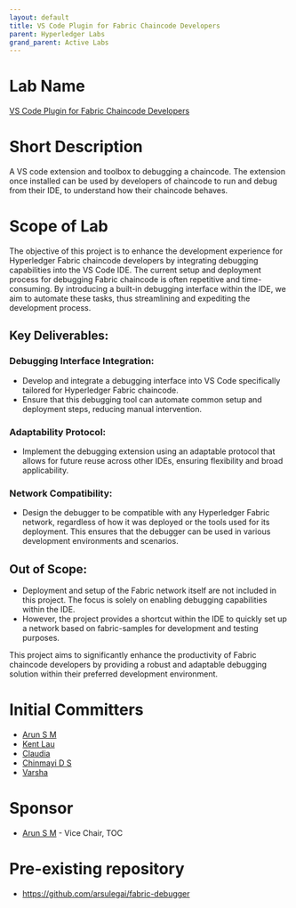 ```yaml
---
layout: default
title: VS Code Plugin for Fabric Chaincode Developers
parent: Hyperledger Labs
grand_parent: Active Labs
---
```

# Lab Name
[VS Code Plugin for Fabric Chaincode Developers](https://github.com/hyperledger-labs/fabric-debugger)


# Short Description
A VS code extension and toolbox to debugging a chaincode. The extension once installed can be used by developers of chaincode to run and debug from their IDE, to understand how their chaincode behaves.

# Scope of Lab
The objective of this project is to enhance the development experience for Hyperledger Fabric chaincode developers by integrating debugging capabilities into the VS Code IDE. The current setup and deployment process for debugging Fabric chaincode is often repetitive and time-consuming. By introducing a built-in debugging interface within the IDE, we aim to automate these tasks, thus streamlining and expediting the development process.
## Key Deliverables:
### Debugging Interface Integration:
 - Develop and integrate a debugging interface into VS Code specifically tailored for Hyperledger Fabric chaincode.
 - Ensure that this debugging tool can automate common setup and deployment steps, reducing manual intervention.
### Adaptability Protocol:
 - Implement the debugging extension using an adaptable protocol that allows for future reuse across other IDEs, ensuring flexibility and broad applicability.
### Network Compatibility:
 - Design the debugger to be compatible with any Hyperledger Fabric network, regardless of how it was deployed or the tools used for its deployment. This ensures that the debugger can be used in various development environments and scenarios.
## Out of Scope:
 - Deployment and setup of the Fabric network itself are not included in this project. The focus is solely on enabling debugging capabilities within the IDE.
 - However, the project provides a shortcut within the IDE to quickly set up a network based on fabric-samples for development and testing purposes.

This project aims to significantly enhance the productivity of Fabric chaincode developers by providing a robust and adaptable debugging solution within their preferred development environment.

# Initial Committers
- [Arun S M](https://github.com/arsulegai)
- [Kent Lau](https://github.com/kentydotcom)
- [Claudia](https://github.com/technomad01)
- [Chinmayi D S](https://github.com/urgetolearn)
- [Varsha](https://github.com/varshapichandi30)

# Sponsor
- [Arun S M](https://github.com/arsulegai) - Vice Chair, TOC

# Pre-existing repository
- https://github.com/arsulegai/fabric-debugger
